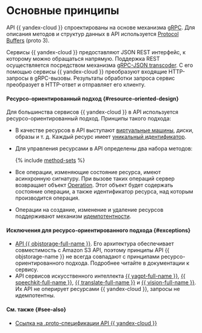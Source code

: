 # Основные принципы

API {{ yandex-cloud }} спроектированы на основе механизма [gRPC](https://grpc.io/docs/). Для описания методов и структур данных в API используется [Protocol Buffers](https://developers.google.com/protocol-buffers/docs/proto3) (proto 3).

Сервисы {{ yandex-cloud }} предоставляют JSON REST интерфейс, к которому можно обращаться напрямую. Поддержка REST осуществляется посредством механизма [gRPC-JSON transcoder](https://www.envoyproxy.io/docs/envoy/latest/configuration/http/http_filters/grpc_json_transcoder_filter). С его помощью сервисы {{ yandex-cloud }} преобразуют входящие HTTP-запросы в gRPC-вызовы. Результаты обработки запроса сервис преобразует в HTTP-ответ и отправляет его клиенту.

#### Ресурсо-ориентированный подход {#resource-oriented-design}

Для большинства сервисов {{ yandex-cloud }} в API используется ресурсо-ориентированный подход. Принципы такого подхода:

- В качестве ресурсов в API выступают [виртуальные машины](../../glossary/vm.md), диски, образы и т. д. Каждый ресурс имеет [уникальный идентификатор](resources-identification.md).

- Для управления ресурсами в API определены два набора методов:

   {% include [method-sets](../_includes/method-sets.md) %}

- Все операции, изменяющие состояние ресурса, имеют асинхронную сигнатуру. При вызове таких
 операций сервер возвращает объект [Operation](operation.md). Этот объект будет содержать состояние операции, а также идентификатор ресурса, над которым производится операция.

- Операции на создание, изменение и удаление ресурсов поддерживают механизм [идемпотентности](idempotency.md).


#### Исключения для ресурсо-ориентированного подхода {#exceptions}

- [API {{ objstorage-full-name }}](../../storage/s3/index.md). Его архитектура обеспечивает совместимость с Amazon S3 API, поэтому принципы API {{ objstorage-name }} не всегда совпадают с принципами ресурсо-ориентированного подхода. Подробнее читайте в документации к сервису.
- API сервисов искусственного интеллекта [{{ yagpt-full-name }}](../../yandexgpt/api-ref/grpc/), [{{ speechkit-full-name }}](../../speechkit/concepts/api.md), [{{ translate-full-name }}](../../translate/api-ref/grpc/) и [{{ vision-full-name }}](../../vision/vision/api-ref/grpc/). Их API не оперирует ресурсами {{ yandex-cloud }}, запросы не идемпотентны.


#### См. также {#see-also}
- [Ссылка на .proto-спецификации API {{ yandex-cloud }}](https://github.com/yandex-cloud/cloudapi)


